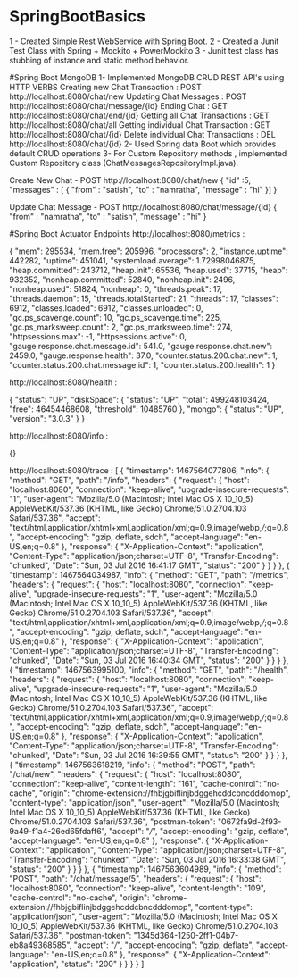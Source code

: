 # SpringBootBasics
1 - Created Simple Rest WebService with Spring Boot.
2 - Created a Junit Test Class with Spring + Mockito + PowerMockito
3 - Junit test class has stubbing of instance and static method behavior.

#Spring Boot MongoDB
1- Implemented MongoDB CRUD REST API's using HTTP VERBS 
	Creating new Chat Transaction : POST http://localhost:8080/chat/new
	Updating Chat Messages : POST http://localhost:8080/chat/message/{id}
	Ending Chat : GET http://localhost:8080/chat/end/{id}
	Getting all Chat Transactions : GET http://localhost:8080/chat/all
	Getting individual Chat Transaction : GET http://localhost:8080/chat/{id}
	Delete individual Chat Transactions : DEL http://localhost:8080/chat/{id}
2- Used Spring data Boot which provides default CRUD operations 
3- For Custom Repository methods , implemented Custom Repository class (ChatMessagesRepositoryImpl.java).

Create New Chat - POST http://localhost:8080/chat/new
{
   "id" :5,
   "messages" : [ {
                 "from" : "satish",
                 "to" : "namratha",
                 "message" : "hi"
                 }]
}

Update Chat Message - POST http://localhost:8080/chat/message/{id}
{
                 "from" : "namratha",
                 "to" : "satish",
                 "message" : "hi"
}

#Spring Boot Actuator Endpoints
 http://localhost:8080/metrics :
 
 {
  "mem": 295534,
  "mem.free": 205996,
  "processors": 2,
  "instance.uptime": 442282,
  "uptime": 451041,
  "systemload.average": 1.72998046875,
  "heap.committed": 243712,
  "heap.init": 65536,
  "heap.used": 37715,
  "heap": 932352,
  "nonheap.committed": 52840,
  "nonheap.init": 2496,
  "nonheap.used": 51824,
  "nonheap": 0,
  "threads.peak": 17,
  "threads.daemon": 15,
  "threads.totalStarted": 21,
  "threads": 17,
  "classes": 6912,
  "classes.loaded": 6912,
  "classes.unloaded": 0,
  "gc.ps_scavenge.count": 10,
  "gc.ps_scavenge.time": 225,
  "gc.ps_marksweep.count": 2,
  "gc.ps_marksweep.time": 274,
  "httpsessions.max": -1,
  "httpsessions.active": 0,
  "gauge.response.chat.message.id": 541.0,
  "gauge.response.chat.new": 2459.0,
  "gauge.response.health": 37.0,
  "counter.status.200.chat.new": 1,
  "counter.status.200.chat.message.id": 1,
  "counter.status.200.health": 1
}

 http://localhost:8080/health :
 
 {
  "status": "UP",
  "diskSpace": {
    "status": "UP",
    "total": 499248103424,
    "free": 46454468608,
    "threshold": 10485760
  },
  "mongo": {
    "status": "UP",
    "version": "3.0.3"
  }
}


 http://localhost:8080/info :
 
 {}
 
 http://localhost:8080/trace :
 [
  {
    "timestamp": 1467564077806,
    "info": {
      "method": "GET",
      "path": "/info",
      "headers": {
        "request": {
          "host": "localhost:8080",
          "connection": "keep-alive",
          "upgrade-insecure-requests": "1",
          "user-agent": "Mozilla/5.0 (Macintosh; Intel Mac OS X 10_10_5) AppleWebKit/537.36 (KHTML, like Gecko) Chrome/51.0.2704.103 Safari/537.36",
          "accept": "text/html,application/xhtml+xml,application/xml;q=0.9,image/webp,*/*;q=0.8",
          "accept-encoding": "gzip, deflate, sdch",
          "accept-language": "en-US,en;q=0.8"
        },
        "response": {
          "X-Application-Context": "application",
          "Content-Type": "application/json;charset=UTF-8",
          "Transfer-Encoding": "chunked",
          "Date": "Sun, 03 Jul 2016 16:41:17 GMT",
          "status": "200"
        }
      }
    }
  },
  {
    "timestamp": 1467564034987,
    "info": {
      "method": "GET",
      "path": "/metrics",
      "headers": {
        "request": {
          "host": "localhost:8080",
          "connection": "keep-alive",
          "upgrade-insecure-requests": "1",
          "user-agent": "Mozilla/5.0 (Macintosh; Intel Mac OS X 10_10_5) AppleWebKit/537.36 (KHTML, like Gecko) Chrome/51.0.2704.103 Safari/537.36",
          "accept": "text/html,application/xhtml+xml,application/xml;q=0.9,image/webp,*/*;q=0.8",
          "accept-encoding": "gzip, deflate, sdch",
          "accept-language": "en-US,en;q=0.8"
        },
        "response": {
          "X-Application-Context": "application",
          "Content-Type": "application/json;charset=UTF-8",
          "Transfer-Encoding": "chunked",
          "Date": "Sun, 03 Jul 2016 16:40:34 GMT",
          "status": "200"
        }
      }
    }
  },
  {
    "timestamp": 1467563995100,
    "info": {
      "method": "GET",
      "path": "/health",
      "headers": {
        "request": {
          "host": "localhost:8080",
          "connection": "keep-alive",
          "upgrade-insecure-requests": "1",
          "user-agent": "Mozilla/5.0 (Macintosh; Intel Mac OS X 10_10_5) AppleWebKit/537.36 (KHTML, like Gecko) Chrome/51.0.2704.103 Safari/537.36",
          "accept": "text/html,application/xhtml+xml,application/xml;q=0.9,image/webp,*/*;q=0.8",
          "accept-encoding": "gzip, deflate, sdch",
          "accept-language": "en-US,en;q=0.8"
        },
        "response": {
          "X-Application-Context": "application",
          "Content-Type": "application/json;charset=UTF-8",
          "Transfer-Encoding": "chunked",
          "Date": "Sun, 03 Jul 2016 16:39:55 GMT",
          "status": "200"
        }
      }
    }
  },
  {
    "timestamp": 1467563618219,
    "info": {
      "method": "POST",
      "path": "/chat/new",
      "headers": {
        "request": {
          "host": "localhost:8080",
          "connection": "keep-alive",
          "content-length": "161",
          "cache-control": "no-cache",
          "origin": "chrome-extension://fhbjgbiflinjbdggehcddcbncdddomop",
          "content-type": "application/json",
          "user-agent": "Mozilla/5.0 (Macintosh; Intel Mac OS X 10_10_5) AppleWebKit/537.36 (KHTML, like Gecko) Chrome/51.0.2704.103 Safari/537.36",
          "postman-token": "0672fa9d-2f93-9a49-f1a4-26ed65fdaff6",
          "accept": "*/*",
          "accept-encoding": "gzip, deflate",
          "accept-language": "en-US,en;q=0.8"
        },
        "response": {
          "X-Application-Context": "application",
          "Content-Type": "application/json;charset=UTF-8",
          "Transfer-Encoding": "chunked",
          "Date": "Sun, 03 Jul 2016 16:33:38 GMT",
          "status": "200"
        }
      }
    }
  },
  {
    "timestamp": 1467563604989,
    "info": {
      "method": "POST",
      "path": "/chat/message/5",
      "headers": {
        "request": {
          "host": "localhost:8080",
          "connection": "keep-alive",
          "content-length": "109",
          "cache-control": "no-cache",
          "origin": "chrome-extension://fhbjgbiflinjbdggehcddcbncdddomop",
          "content-type": "application/json",
          "user-agent": "Mozilla/5.0 (Macintosh; Intel Mac OS X 10_10_5) AppleWebKit/537.36 (KHTML, like Gecko) Chrome/51.0.2704.103 Safari/537.36",
          "postman-token": "1345d364-1250-2ff1-04b7-eb8a49368585",
          "accept": "*/*",
          "accept-encoding": "gzip, deflate",
          "accept-language": "en-US,en;q=0.8"
        },
        "response": {
          "X-Application-Context": "application",
          "status": "200"
        }
      }
    }
  }
]
